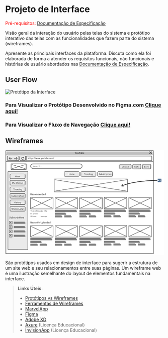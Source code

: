 
# Projeto de Interface

<span style="color:red">Pré-requisitos: <a href="2-Especificação do Projeto.md"> Documentação de Especificação</a></span>

Visão geral da interação do usuário pelas telas do sistema e protótipo interativo das telas com as funcionalidades que fazem parte do sistema (wireframes).

 Apresente as principais interfaces da plataforma. Discuta como ela foi elaborada de forma a atender os requisitos funcionais, não funcionais e histórias de usuário abordados nas <a href="2-Especificação do Projeto.md"> Documentação de Especificação</a>.

## User Flow

![Protótipo da Interface](https://github.com/ICEI-PUC-Minas-PMV-SInt/pmv-sint-2022-1-e1-proj-web-t1-grupo-08/blob/90276c1e3fde35e7b7bd156671d2177d20e3f244/docs/img/Prototipo%20-%20Figma.jpeg)
### Para Visualizar o Protótipo Desenvolvido no Figma.com [Clique aqui!](https://www.figma.com/file/pHc17qfV0a5Ye6hRQg1VLf/Controle-e-descarte-de-EPI?node-id=0%3A1)

### Para Visualizar o Fluxo de Navegação [Clique aqui!](https://www.figma.com/proto/pHc17qfV0a5Ye6hRQg1VLf/Controle-e-descarte-de-EPI?node-id=101%3A2280&scaling=min-zoom&page-id=0%3A1&starting-point-node-id=101%3A2280)


## Wireframes

![Exemplo de Wireframe](img/wireframe-example.png)

São protótipos usados em design de interface para sugerir a estrutura de um site web e seu relacionamentos entre suas páginas. Um wireframe web é uma ilustração semelhante do layout de elementos fundamentais na interface.
 
> **Links Úteis**:
> - [Protótipos vs Wireframes](https://www.nngroup.com/videos/prototypes-vs-wireframes-ux-projects/)
> - [Ferramentas de Wireframes](https://rockcontent.com/blog/wireframes/)
> - [MarvelApp](https://marvelapp.com/developers/documentation/tutorials/)
> - [Figma](https://www.figma.com/)
> - [Adobe XD](https://www.adobe.com/br/products/xd.html#scroll)
> - [Axure](https://www.axure.com/edu) (Licença Educacional)
> - [InvisionApp](https://www.invisionapp.com/) (Licença Educacional)

